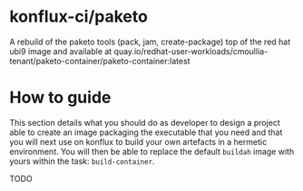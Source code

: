 # konflux-ci/paketo

A rebuild of the paketo tools (pack, jam, create-package) top of the red hat ubi9 image
and available at quay.io/redhat-user-workloads/cmoullia-tenant/paketo-container/paketo-container:latest

# How to guide

This section details what you should do as developer to design a project able to create an image packaging the executable that you need
and that you will next use on konflux to build your own artefacts in a hermetic environment. You will then be able to replace the default `buildah` image with yours
within the task: `build-container`.

TODO







